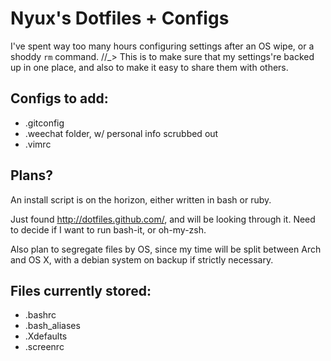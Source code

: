 # Nyux's Dotfiles + Configs

I've spent way too many hours configuring settings after an OS wipe, or a shoddy `rm` command. //_> This is to make sure that my settings're backed up in one place, and also to make it easy to share them with others.


## Configs to add:

* .gitconfig
* .weechat folder, w/ personal info scrubbed out
* .vimrc

## Plans?

An install script is on the horizon, either written in bash or ruby.

Just found <http://dotfiles.github.com/>, and will be looking through it. Need to decide if I want to run bash-it, or oh-my-zsh.

Also plan to segregate files by OS, since my time will be split between Arch and OS X, with a debian system on backup if strictly necessary.

## Files currently stored:

* .bashrc
* .bash_aliases
* .Xdefaults
* .screenrc


